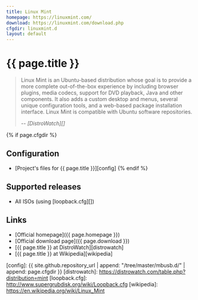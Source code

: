 ```yaml
---
title: Linux Mint
homepage: https://linuxmint.com/
download: https://linuxmint.com/download.php
cfgdir: linuxmint.d
layout: default
---
```


# {{ page.title }}

> Linux Mint is an Ubuntu-based distribution whose goal is to provide a more
> complete out-of-the-box experience by including browser plugins, media codecs,
> support for DVD playback, Java and other components. It also adds a custom
> desktop and menus, several unique configuration tools, and a web-based package
> installation interface. Linux Mint is compatible with Ubuntu software
> repositories.
>
> -- <cite markdown="1">[DistroWatch][]</cite>


{% if page.cfgdir %}
## Configuration

- [Project's files for {{ page.title }}][config]
{% endif %}


## Supported releases

- All ISOs (using [loopback.cfg][])


## Links

- [Official homepage]({{ page.homepage }})
- [Official download page]({{ page.download }})
- [{{ page.title }} at DistroWatch][distrowatch]
- [{{ page.title }} at Wikipedia][wikipedia]


[config]: {{ site.github.repository_url | append: "/tree/master/mbusb.d/" | append: page.cfgdir }}
[distrowatch]: https://distrowatch.com/table.php?distribution=mint
[loopback.cfg]: http://www.supergrubdisk.org/wiki/Loopback.cfg
[wikipedia]: https://en.wikipedia.org/wiki/Linux_Mint
